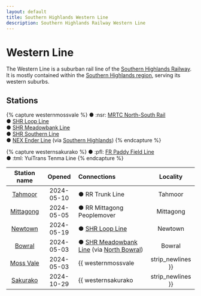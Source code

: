 ```yaml
---
layout: default
title: Southern Highlands Western Line
description: Southern Highlands Railway Western Line
---
```


# Western Line

The Western Line is a suburban rail line of the [Southern Highlands Railway](/rail-networks/shr).
It is mostly contained within the [Southern Highlands region](/areas/southern-highlands),
serving its western suburbs.

## Stations

{% capture westernmossvale %}
● :nsr: [MRTC North-South Rail](/rail-lines/mrtc-north-south-rail-line)<br/>
● [SHR Loop Line](/rail-lines/shr-loop-line)<br/>
● [SHR Meadowbank Line](/rail-lines/shr-meadowbank-line)<br/>
● [SHR Southern Line](/rail-lines/shr-southern-line)<br/>
● [NEX Ender Line](/rail-lines/nex-ender-line) (via [Southern Highlands](/rail-stations/southern-highlands))
{% endcapture %}

{% capture westernsakurako %}
● :pfl: [FR Paddy Field Line](/rail-lines/fr-paddy-field-line)<br/>
● :tml: YuiTrans Tenma Line
{% endcapture %}

| Station name | Opened | Connections | Locality |
|:---:|:---:|:---|:---:|
| [Tahmoor](/rail-stations/tahmoor) | 2024-05-10 | ● RR Trunk Line | Tahmoor |
| [Mittagong](/rail-stations/mittagong) | 2024-05-05 | ● RR Mittagong Peoplemover | Mittagong |
| [Newtown](/rail-stations/newtown) | 2024-05-19 | ● [SHR Loop Line](/rail-lines/shr-loop-line) | Newtown |
| [Bowral](/rail-stations/bowral) | 2024-05-03 | ● [SHR Meadowbank Line](/rail-lines/shr-meadowbank-line) (via [North Bowral](/rail-stations/north-bowral)) | Bowral |
| [Moss Vale](/rail-stations/moss-vale) | 2024-05-03 | {{ westernmossvale | strip_newlines }} | Moss Vale |
| [Sakurako](/rail-stations/sakurako) | 2024-10-29 | {{ westernsakurako | strip_newlines }} | Sakurako |
